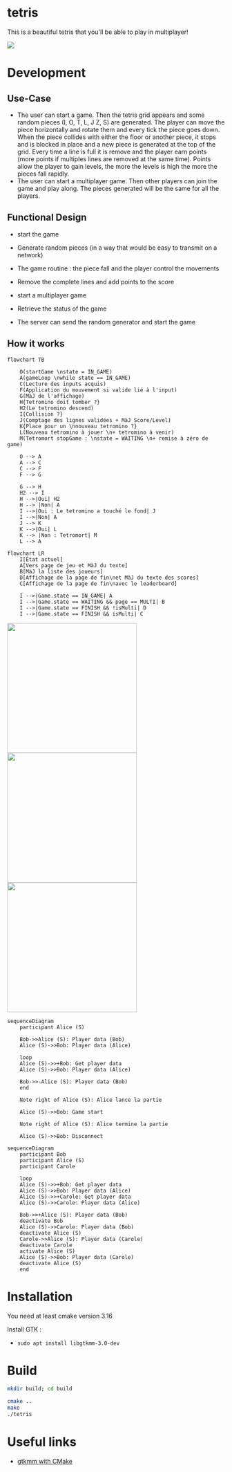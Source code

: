 # tetris

This is a beautiful tetris that you'll be able to play in multiplayer!

<img style="align-content: center" src="images/tetris.png">

# Development

## Use-Case

* The user can start a game. Then the tetris grid appears and some random pieces (I, O, T, L, J
Z, S) are generated. The player can move the piece horizontally and rotate them and every tick the
piece goes down. When the piece collides with either the floor or another piece, it stops and is
blocked in place and a new piece is generated at the top of the grid. Every time a line is full
it is remove and the player earn points (more points if multiples lines are removed at the same 
time). Points allow the player to gain levels, the more the levels is high the more the pieces
fall rapidly. 
* The user can start a multiplayer game. Then other players can join the game and play along.
The pieces generated will be the same for all the players.

## Functional Design

* start the game
* Generate random pieces (in a way that would be easy to transmit on a network)
* The game routine : the piece fall and the player control the movements
* Remove the complete lines and add points to the score

* start a multiplayer game
* Retrieve the status of the game
* The server can send the random generator and start the game

## How it works

```mermaid
flowchart TB

    O(startGame \nstate = IN_GAME)
    A(gameLoop \nwhile state == IN_GAME)
    C(Lecture des inputs acquis)
    F(Application du mouvement si valide lié à l'input)
    G(MàJ de l'affichage)
    H{Tetromino doit tomber ?}
    H2(Le tetromino descend)
    I{Collision ?}
    J(Comptage des lignes validées + MàJ Score/Level)
    K{Place pour un \nnouveau tetromino ?}
    L(Nouveau tetromino à jouer \n+ tetromino à venir)
    M(Tetromort stopGame : \nstate = WAITING \n+ remise à zéro de game)

    O --> A
    A --> C 
    C --> F
    F --> G 

    G --> H  
    H2 --> I 
    H -->|Oui| H2
    H --> |Non| A
    I -->|Oui : Le tetromino a touché le fond| J
    I -->|Non| A
    J --> K
    K -->|Oui| L
    K --> |Non : Tetromort| M
    L --> A
```

```mermaid
flowchart LR
    I[État actuel]
    A[Vers page de jeu et MàJ du texte]
    B[MàJ la liste des joueurs]
    D[Affichage de la page de fin\net MàJ du texte des scores]
    C[Affichage de la page de fin\navec le leaderboard]

    I -->|Game.state == IN_GAME| A
    I -->|Game.state == WAITING && page == MULTI| B
    I -->|Game.state == FINISH && !isMulti| D
    I -->|Game.state == FINISH && isMulti| C
```


<img style="align-content: center" src="images/home.png" width="300">
<img style="align-content: center" src="images/multi.png" width="300">
<img style="align-content: center" src="images/help.png" width="300">

```mermaid
sequenceDiagram
    participant Alice (S)
    
    Bob->>Alice (S): Player data (Bob)
    Alice (S)->>Bob: Player data (Alice)

    loop
    Alice (S)->>+Bob: Get player data
    Alice (S)->>Bob: Player data (Alice)
    
    Bob->>-Alice (S): Player data (Bob)
    end

    Note right of Alice (S): Alice lance la partie

    Alice (S)->>Bob: Game start

    Note right of Alice (S): Alice termine la partie

    Alice (S)->>Bob: Disconnect
```


```mermaid
sequenceDiagram
    participant Bob
    participant Alice (S)
    participant Carole
    
    loop
    Alice (S)->>+Bob: Get player data
    Alice (S)->>Bob: Player data (Alice)
    Alice (S)->>+Carole: Get player data
    Alice (S)->>Carole: Player data (Alice)
    
    Bob->>+Alice (S): Player data (Bob)
    deactivate Bob
    Alice (S)->>Carole: Player data (Bob)
    deactivate Alice (S)
    Carole->>Alice (S): Player data (Carole)
    deactivate Carole
    activate Alice (S)
    Alice (S)->>Bob: Player data (Carole)
    deactivate Alice (S)
    end
```


# Installation

You need at least cmake version 3.16

Install GTK :
- `sudo apt install libgtkmm-3.0-dev`

# Build

```bash
mkdir build; cd build

cmake ..
make
./tetris
```

# Useful links

- [gtkmm with CMake](https://stackoverflow.com/questions/46791091/how-to-set-up-cmakelists-with-gtk)
